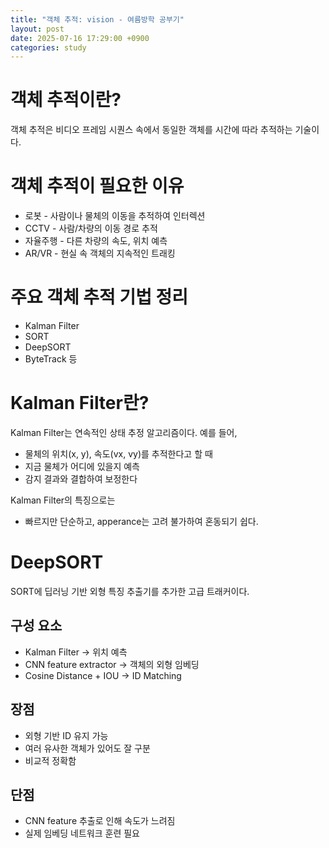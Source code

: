 ```yaml
---
title: "객체 추적: vision - 여름방학 공부기"
layout: post
date: 2025-07-16 17:29:00 +0900
categories: study
---
```


# 객체 추적이란?
객체 추적은 비디오 프레임 시퀀스 속에서 동일한 객체를 시간에 따라 추적하는 기술이다.

# 객체 추적이 필요한 이유
- 로봇 - 사람이나 물체의 이동을 추적하여 인터렉션
- CCTV - 사람/차량의 이동 경로 추적
- 자율주행 - 다른 차량의 속도, 위치 예측
- AR/VR - 현실 속 객체의 지속적인 트래킹

# 주요 객체 추적 기법 정리
- Kalman Filter
- SORT
- DeepSORT
- ByteTrack
등

# Kalman Filter란?
Kalman Filter는 연속적인 상태 추정 알고리즘이다.
예를 들어,
- 물체의 위치(x, y), 속도(vx, vy)를 추적한다고 할 때
- 지금 물체가 어디에 있을지 예측
- 감지 결과와 결합하여 보정한다

Kalman Filter의 특징으로는
- 빠르지만 단순하고, apperance는 고려 불가하여 혼동되기 쉽다.

# DeepSORT
SORT에 딥러닝 기반 외형 특징 추출기를 추가한 고급 트래커이다.

## 구성 요소
- Kalman Filter -> 위치 예측
- CNN feature extractor -> 객체의 외형 임베딩
- Cosine Distance + IOU -> ID Matching

## 장점
- 외형 기반 ID 유지 가능
- 여러 유사한 객체가 있어도 잘 구분
- 비교적 정확함

## 단점
- CNN feature 추출로 인해 속도가 느려짐
- 실제 임베딩 네트워크 훈련 필요

